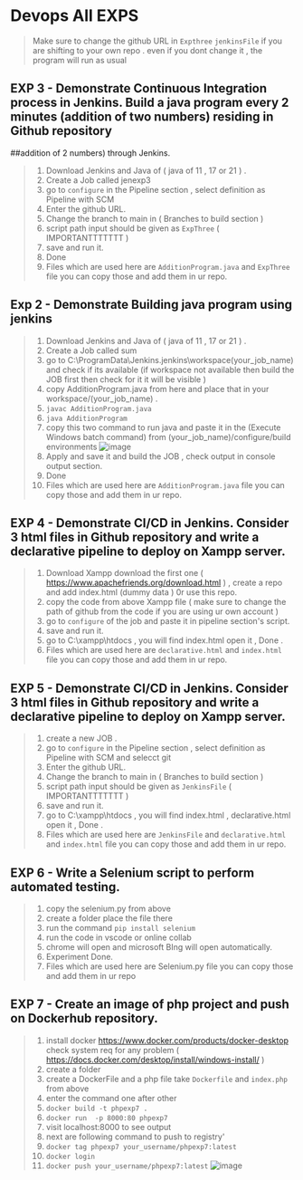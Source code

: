 # Devops All EXPS

> Make sure to change the github URL in `Expthree` `jenkinsFile` if you are shifting to your own repo . even if you dont change it , the program will run as usual 

## EXP 3 - Demonstrate Continuous Integration process in Jenkins. Build a java program every 2 minutes (addition of two numbers) residing in Github repository
##addition of 2 numbers) through Jenkins.
> 1. Download Jenkins and Java of ( java of 11 , 17 or 21 ) .
> 2. Create a Job called jenexp3
> 3. go to `configure` in the Pipeline section , select definition as Pipeline with SCM
> 3. Enter the github URL.
> 4. Change the branch to main in ( Branches to build section )
> 5. script path input should be given as  `ExpThree` ( IMPORTANTTTTTTT )
> 6. save and run it. 
> 7. Done
> 8. Files which are used here are `AdditionProgram.java` and `ExpThree` file you can copy those and add them in ur repo.

## Exp 2 - Demonstrate Building java program using jenkins 
> 1. Download Jenkins and Java of ( java of 11 , 17 or 21 ) .
> 2. Create a Job called sum
> 3. go to C:\ProgramData\Jenkins\.jenkins\workspace\(your_job_name) and check if its available (if workspace not available then build the JOB first then check for it it will be visible )
> 4. copy AdditionProgram.java from here and place that in your workspace/(your_job_name) .
> 5. `javac AdditionProgram.java`
> 6. `java AdditionProgram`
> 7.  copy this two command to run java and paste it in the (Execute Windows batch command) from  (your_job_name)/configure/build environments
 ![image](https://github.com/jamAL108/DEVOPS/assets/115083239/e10b54b9-0b68-477e-b5af-7e6b080c9986)
> 8.  Apply and save it and build the JOB , check output in console output section.
> 9. Done
> 10. Files which are used here are `AdditionProgram.java` file you can copy those and add them in ur repo.


## EXP 4 - Demonstrate CI/CD in Jenkins. Consider 3 html files in Github repository and write a declarative pipeline to deploy on Xampp server.
> 1. Download Xampp download the first one ( https://www.apachefriends.org/download.html ) , create a repo and add index.html (dummy data ) 0r use this repo.
> 2. copy the code from above Xampp file ( make sure to change the path of github from the code if you are using ur own account ) 
> 3. go to `configure` of the job and paste it in pipeline section's script.
> 4. save and run it.
> 5. go to C:\xampp\htdocs , you will find index.html open it , Done .
> 8. Files which are used here are  `declarative.html` and `index.html` file you can copy those and add them in ur repo.

## EXP 5 - Demonstrate CI/CD in Jenkins. Consider 3 html files in Github repository and write a declarative pipeline to deploy on Xampp server.
> 1. create a new JOB .
> 2. go to `configure` in the Pipeline section , select definition as Pipeline with SCM and selecct git 
> 3. Enter the github URL.
> 4. Change the branch to main in ( Branches to build section )
> 5. script path input should be given as  `JenkinsFile` ( IMPORTANTTTTTTT )
> 6. save and run it.
> 7. go to C:\xampp\htdocs , you will find index.html , declarative.html open it , Done .
> 8. Files which are used here are `JenkinsFile` and `declarative.html` and `index.html` file you can copy those and add them in ur repo.

## EXP 6 - Write a Selenium script to perform automated testing. 
> 1. copy the selenium.py from above
> 2. create a folder place the file there
> 3. run the command `pip install selenium`
> 4. run the code in vscode or online collab
> 5. chrome will open and microsoft BIng will open automatically.
> 6. Experiment Done.
> 7. Files which are used here are Selenium.py file you can copy those and add them in ur repo

## EXP 7 - Create an image of php project and push on Dockerhub repository.
> 1. install docker https://www.docker.com/products/docker-desktop  check system req for any problem ( https://docs.docker.com/desktop/install/windows-install/ )
> 2. create a folder
> 3. create a DockerFile and a php file take `Dockerfile` and `index.php` from above
> 4. enter the command one after other
> 5. `docker build -t phpexp7 .`
> 6. `docker run  -p 8000:80 phpexp7`
> 7. visit localhost:8000 to see output
> 8. next are following command to push to registry'
> 9. `docker tag phpexp7 your_username/phpexp7:latest`
> 10. `docker login`
> 11. `docker push your_username/phpexp7:latest`
>  ![image](https://github.com/jamAL108/DEVOPS/assets/115083239/3b5782c3-dc19-4fe1-b2ed-1d134f933858)





